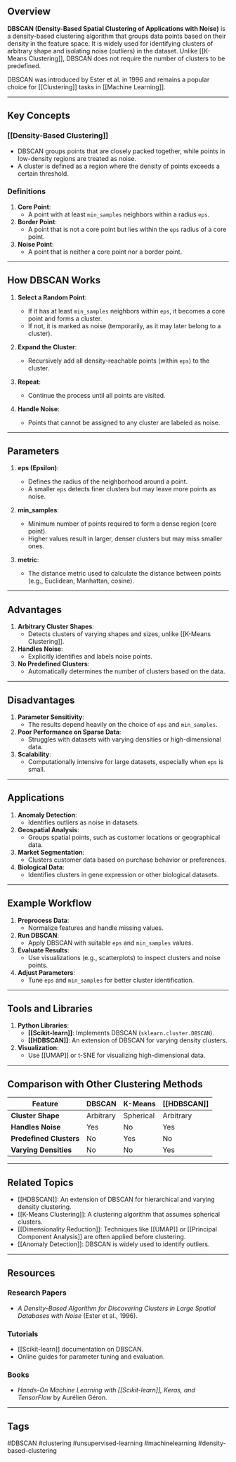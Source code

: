 ## Overview
**DBSCAN (Density-Based Spatial Clustering of Applications with Noise)** is a density-based clustering algorithm that groups data points based on their density in the feature space. It is widely used for identifying clusters of arbitrary shape and isolating noise (outliers) in the dataset. Unlike [[K-Means Clustering]], DBSCAN does not require the number of clusters to be predefined.

DBSCAN was introduced by Ester et al. in 1996 and remains a popular choice for [[Clustering]] tasks in [[Machine Learning]].

---

## Key Concepts

### [[Density-Based Clustering]]
- DBSCAN groups points that are closely packed together, while points in low-density regions are treated as noise.
- A cluster is defined as a region where the density of points exceeds a certain threshold.

### Definitions
1. **Core Point**:
   - A point with at least `min_samples` neighbors within a radius `eps`.
2. **Border Point**:
   - A point that is not a core point but lies within the `eps` radius of a core point.
3. **Noise Point**:
   - A point that is neither a core point nor a border point.

---

## How DBSCAN Works

1. **Select a Random Point**:
   - If it has at least `min_samples` neighbors within `eps`, it becomes a core point and forms a cluster.
   - If not, it is marked as noise (temporarily, as it may later belong to a cluster).

2. **Expand the Cluster**:
   - Recursively add all density-reachable points (within `eps`) to the cluster.

3. **Repeat**:
   - Continue the process until all points are visited.

4. **Handle Noise**:
   - Points that cannot be assigned to any cluster are labeled as noise.

---

## Parameters

1. **eps (Epsilon)**:
   - Defines the radius of the neighborhood around a point.
   - A smaller `eps` detects finer clusters but may leave more points as noise.

2. **min_samples**:
   - Minimum number of points required to form a dense region (core point).
   - Higher values result in larger, denser clusters but may miss smaller ones.

3. **metric**:
   - The distance metric used to calculate the distance between points (e.g., Euclidean, Manhattan, cosine).

---

## Advantages

1. **Arbitrary Cluster Shapes**:
   - Detects clusters of varying shapes and sizes, unlike [[K-Means Clustering]].
2. **Handles Noise**:
   - Explicitly identifies and labels noise points.
3. **No Predefined Clusters**:
   - Automatically determines the number of clusters based on the data.

---

## Disadvantages

1. **Parameter Sensitivity**:
   - The results depend heavily on the choice of `eps` and `min_samples`.
2. **Poor Performance on Sparse Data**:
   - Struggles with datasets with varying densities or high-dimensional data.
3. **Scalability**:
   - Computationally intensive for large datasets, especially when `eps` is small.

---

## Applications

1. **Anomaly Detection**:
   - Identifies outliers as noise in datasets.
2. **Geospatial Analysis**:
   - Groups spatial points, such as customer locations or geographical data.
3. **Market Segmentation**:
   - Clusters customer data based on purchase behavior or preferences.
4. **Biological Data**:
   - Identifies clusters in gene expression or other biological datasets.

---

## Example Workflow

1. **Preprocess Data**:
   - Normalize features and handle missing values.
2. **Run DBSCAN**:
   - Apply DBSCAN with suitable `eps` and `min_samples` values.
3. **Evaluate Results**:
   - Use visualizations (e.g., scatterplots) to inspect clusters and noise points.
4. **Adjust Parameters**:
   - Tune `eps` and `min_samples` for better cluster identification.

---

## Tools and Libraries

1. **Python Libraries**:
   - **[[Scikit-learn]]**: Implements DBSCAN (`sklearn.cluster.DBSCAN`).
   - **[[HDBSCAN]]**: An extension of DBSCAN for varying density clusters.
2. **Visualization**:
   - Use [[UMAP]] or t-SNE for visualizing high-dimensional data.

---

## Comparison with Other Clustering Methods

| Feature               | DBSCAN                           | K-Means                          | [[HDBSCAN]]                          |
|-----------------------|-----------------------------------|-----------------------------------|-----------------------------------|
| **Cluster Shape**     | Arbitrary                        | Spherical                        | Arbitrary                        |
| **Handles Noise**     | Yes                              | No                               | Yes                              |
| **Predefined Clusters** | No                              | Yes                              | No                               |
| **Varying Densities** | No                               | No                               | Yes                              |

---

## Related Topics

- [[HDBSCAN]]: An extension of DBSCAN for hierarchical and varying density clustering.
- [[K-Means Clustering]]: A clustering algorithm that assumes spherical clusters.
- [[Dimensionality Reduction]]: Techniques like [[UMAP]] or [[Principal Component Analysis]] are often applied before clustering.
- [[Anomaly Detection]]: DBSCAN is widely used to identify outliers.

---

## Resources

### Research Papers
- *A Density-Based Algorithm for Discovering Clusters in Large Spatial Databases with Noise* (Ester et al., 1996).

### Tutorials
- [[Scikit-learn]] documentation on DBSCAN.
- Online guides for parameter tuning and evaluation.

### Books
- *Hands-On Machine Learning with [[Scikit-learn]], Keras, and TensorFlow* by Aurélien Géron.

---

## Tags
#DBSCAN #clustering #unsupervised-learning #machinelearning #density-based-clustering